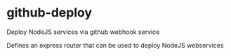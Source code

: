 # github-deploy
Deploy NodeJS services via github webhook service

Defines an express router that can be used to deploy NodeJS webservices